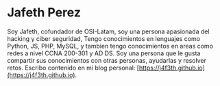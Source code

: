 # Jafeth Perez

Soy Jafeth, cofundador de OSI-Latam,  soy una persona apasionada del hacking y ciber seguridad, Tengo conocimientos en lenguajes como Python, JS, PHP, MySQL, y tambien tengo conocimientos en areas como redes a nivel CCNA 200-301 y AD DS. Soy una persona que le gusta compartir sus conocimientos con otras personas, ayudarlas y resolver retos. Escribo contenido en mi blog personal: [https://j4f3th.github.io](https://j4f3th.github.io).
